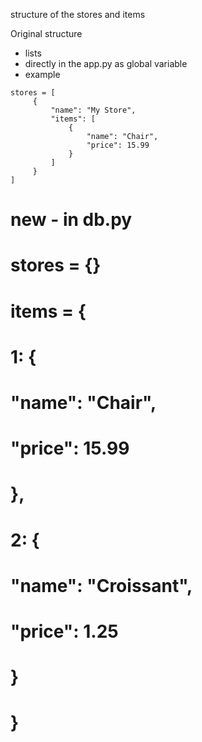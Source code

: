 structure of the stores and items

Original structure
- lists 
- directly in the app.py as global variable
- example 

``` 
stores = [
     {
         "name": "My Store",
         "items": [
             {
                 "name": "Chair",
                 "price": 15.99
             }
         ]
     }
]
```



# new - in db.py
# stores = {}
# items = {
#     1: {
#         "name": "Chair",
#         "price": 15.99
#     },
#     2: {
#         "name": "Croissant",
#         "price": 1.25
#     }
# }
